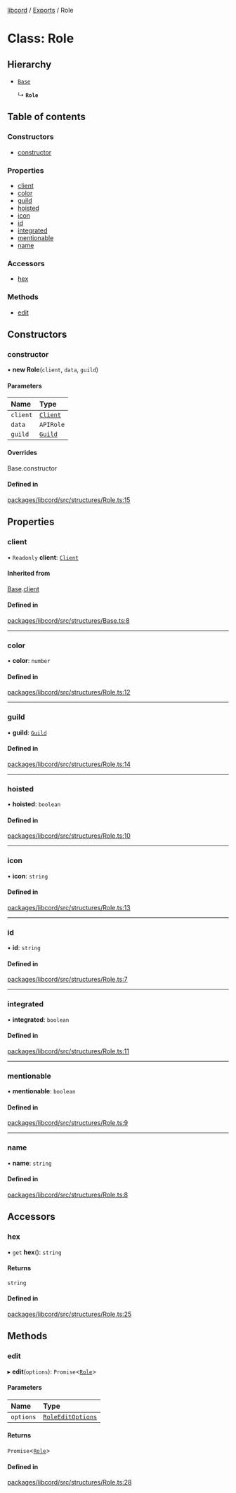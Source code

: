 [libcord](../README.md) / [Exports](../modules.md) / Role

# Class: Role

## Hierarchy

- [`Base`](Base.md)

  ↳ **`Role`**

## Table of contents

### Constructors

- [constructor](Role.md#constructor)

### Properties

- [client](Role.md#client)
- [color](Role.md#color)
- [guild](Role.md#guild)
- [hoisted](Role.md#hoisted)
- [icon](Role.md#icon)
- [id](Role.md#id)
- [integrated](Role.md#integrated)
- [mentionable](Role.md#mentionable)
- [name](Role.md#name)

### Accessors

- [hex](Role.md#hex)

### Methods

- [edit](Role.md#edit)

## Constructors

### constructor

• **new Role**(`client`, `data`, `guild`)

#### Parameters

| Name | Type |
| :------ | :------ |
| `client` | [`Client`](Client.md) |
| `data` | `APIRole` |
| `guild` | [`Guild`](Guild.md) |

#### Overrides

Base.constructor

#### Defined in

[packages/libcord/src/structures/Role.ts:15](https://github.com/Libcord/libcord/blob/d0e0b8c/packages/libcord/src/structures/Role.ts#L15)

## Properties

### client

• `Readonly` **client**: [`Client`](Client.md)

#### Inherited from

[Base](Base.md).[client](Base.md#client)

#### Defined in

[packages/libcord/src/structures/Base.ts:8](https://github.com/Libcord/libcord/blob/d0e0b8c/packages/libcord/src/structures/Base.ts#L8)

___

### color

• **color**: `number`

#### Defined in

[packages/libcord/src/structures/Role.ts:12](https://github.com/Libcord/libcord/blob/d0e0b8c/packages/libcord/src/structures/Role.ts#L12)

___

### guild

• **guild**: [`Guild`](Guild.md)

#### Defined in

[packages/libcord/src/structures/Role.ts:14](https://github.com/Libcord/libcord/blob/d0e0b8c/packages/libcord/src/structures/Role.ts#L14)

___

### hoisted

• **hoisted**: `boolean`

#### Defined in

[packages/libcord/src/structures/Role.ts:10](https://github.com/Libcord/libcord/blob/d0e0b8c/packages/libcord/src/structures/Role.ts#L10)

___

### icon

• **icon**: `string`

#### Defined in

[packages/libcord/src/structures/Role.ts:13](https://github.com/Libcord/libcord/blob/d0e0b8c/packages/libcord/src/structures/Role.ts#L13)

___

### id

• **id**: `string`

#### Defined in

[packages/libcord/src/structures/Role.ts:7](https://github.com/Libcord/libcord/blob/d0e0b8c/packages/libcord/src/structures/Role.ts#L7)

___

### integrated

• **integrated**: `boolean`

#### Defined in

[packages/libcord/src/structures/Role.ts:11](https://github.com/Libcord/libcord/blob/d0e0b8c/packages/libcord/src/structures/Role.ts#L11)

___

### mentionable

• **mentionable**: `boolean`

#### Defined in

[packages/libcord/src/structures/Role.ts:9](https://github.com/Libcord/libcord/blob/d0e0b8c/packages/libcord/src/structures/Role.ts#L9)

___

### name

• **name**: `string`

#### Defined in

[packages/libcord/src/structures/Role.ts:8](https://github.com/Libcord/libcord/blob/d0e0b8c/packages/libcord/src/structures/Role.ts#L8)

## Accessors

### hex

• `get` **hex**(): `string`

#### Returns

`string`

#### Defined in

[packages/libcord/src/structures/Role.ts:25](https://github.com/Libcord/libcord/blob/d0e0b8c/packages/libcord/src/structures/Role.ts#L25)

## Methods

### edit

▸ **edit**(`options`): `Promise`<[`Role`](Role.md)\>

#### Parameters

| Name | Type |
| :------ | :------ |
| `options` | [`RoleEditOptions`](../interfaces/RoleEditOptions.md) |

#### Returns

`Promise`<[`Role`](Role.md)\>

#### Defined in

[packages/libcord/src/structures/Role.ts:28](https://github.com/Libcord/libcord/blob/d0e0b8c/packages/libcord/src/structures/Role.ts#L28)
